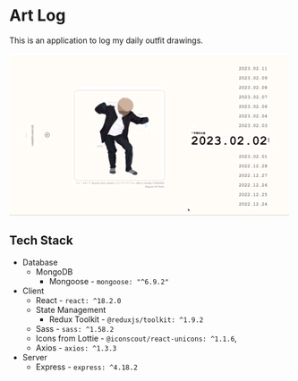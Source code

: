 # Art Log

This is an application to log my daily outfit drawings.

![Demo](./demo.gif)

## Tech Stack
- Database
  + MongoDB
    * Mongoose - `mongoose: "^6.9.2"`
- Client
  + React - `react: ^18.2.0`
  + State Management
    * Redux Toolkit - `@reduxjs/toolkit: ^1.9.2`
  + Sass - `sass: ^1.58.2`
  + Icons from Lottie - `@iconscout/react-unicons: ^1.1.6`,
  + Axios - `axios: ^1.3.3`
- Server
  + Express - `express: ^4.18.2`